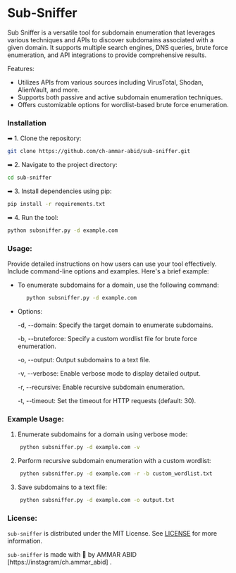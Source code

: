 # Sub-Sniffer
Sub Sniffer is a versatile tool for subdomain enumeration that leverages various techniques and APIs to discover subdomains associated with a given domain. It supports multiple search engines, DNS queries, brute force enumeration, and API integrations to provide comprehensive results.

Features:
- Utilizes APIs from various sources including VirusTotal, Shodan, AlienVault, and more.
- Supports both passive and active subdomain enumeration techniques.
- Offers customizable options for wordlist-based brute force enumeration.

### Installation

➡ 1. Clone the repository:
```sh
git clone https://github.com/ch-ammar-abid/sub-sniffer.git
```
➡ 2. Navigate to the project directory:
```sh
cd sub-sniffer
```
➡ 3. Install dependencies using pip:
```sh
pip install -r requirements.txt
```
➡ 4. Run the tool:
```sh
python subsniffer.py -d example.com
```

### Usage:

Provide detailed instructions on how users can use your tool effectively. Include command-line options and examples. Here's a brief example:

 - To enumerate subdomains for a domain, use the following command:
```sh
      python subsniffer.py -d example.com
```
 - Options:

    -d, --domain: Specify the target domain to enumerate subdomains.
   
    -b, --bruteforce: Specify a custom wordlist file for brute force enumeration.
   
    -o, --output: Output subdomains to a text file.
   
    -v, --verbose: Enable verbose mode to display detailed output.
   
    -r, --recursive: Enable recursive subdomain enumeration.
   
    -t, --timeout: Set the timeout for HTTP requests (default: 30).

### Example Usage:

1. Enumerate subdomains for a domain using verbose mode:
```sh
    python subsniffer.py -d example.com -v
```
2. Perform recursive subdomain enumeration with a custom wordlist:
```sh
    python subsniffer.py -d example.com -r -b custom_wordlist.txt
```
3. Save subdomains to a text file:
```sh
    python subsniffer.py -d example.com -o output.txt
```

### License:

`sub-sniffer` is distributed under the MIT License. See [LICENSE](./LICENSE.md) for more information.

`sub-sniffer` is made with 🖤 by AMMAR ABID [https://instagram/ch.ammar_abid] .
